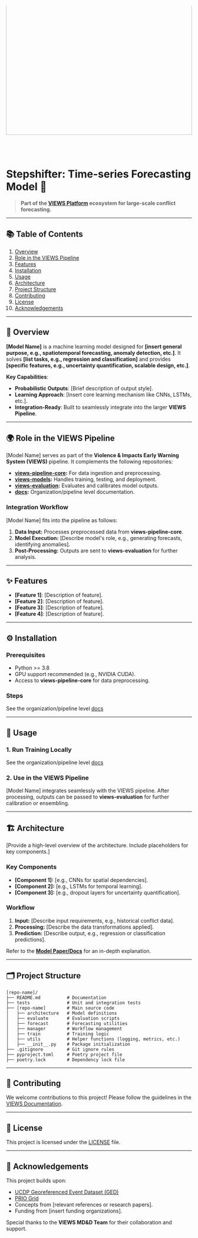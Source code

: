 
<div style="width: 100%; max-width: 1500px; height: 400px; overflow: hidden; position: relative;">
  <img src="https://pbs.twimg.com/profile_banners/1237000633896652800/1717069203/1500x500" alt="VIEWS Twitter Header" style="position: absolute; top: -50px; width: 100%; height: auto;">
</div>


# **Stepshifter**: Time-series Forecasting Model 🔮  

> **Part of the [VIEWS Platform](https://github.com/views-platform) ecosystem for large-scale conflict forecasting.**

---

## 📚 Table of Contents  

1. [Overview](#overview)  
2. [Role in the VIEWS Pipeline](#role-in-the-views-pipeline)  
3. [Features](#features)  
4. [Installation](#installation)  
5. [Usage](#usage)  
6. [Architecture](#architecture)  
7. [Project Structure](#project-structure)  
8. [Contributing](#contributing)  
9. [License](#license)  
10. [Acknowledgements](#acknowledgements)  

---

## 🧠 Overview  

**[Model Name]** is a machine learning model designed for **[insert general purpose, e.g., spatiotemporal forecasting, anomaly detection, etc.]**. It solves **[list tasks, e.g., regression and classification]** and provides **[specific features, e.g., uncertainty quantification, scalable design, etc.]**.

**Key Capabilities**:  
- **Probabilistic Outputs**: [Brief description of output style].  
- **Learning Approach**: [Insert core learning mechanism like CNNs, LSTMs, etc.].  
- **Integration-Ready**: Built to seamlessly integrate into the larger **VIEWS Pipeline**.  

---

## 🌍 Role in the VIEWS Pipeline  

[Model Name] serves as part of the **Violence & Impacts Early Warning System (VIEWS)** pipeline. It complements the following repositories:  

- **[views-pipeline-core](https://github.com/views-platform/views-pipeline-core):** For data ingestion and preprocessing.  
- **[views-models](https://github.com/views-platform/views-models):** Handles training, testing, and deployment.  
- **[views-evaluation](https://github.com/views-platform/views-evaluation):** Evaluates and calibrates model outputs.  
- **[docs](https://github.com/views-platform/docs):** Organization/pipeline level documentation.


### Integration Workflow  

[Model Name] fits into the pipeline as follows:  
1. **Data Input:** Processes preprocessed data from **views-pipeline-core**.  
2. **Model Execution:** [Describe model's role, e.g., generating forecasts, identifying anomalies].  
3. **Post-Processing:** Outputs are sent to **views-evaluation** for further analysis.  

---

## ✨ Features  

- **[Feature 1]**: [Description of feature].  
- **[Feature 2]**: [Description of feature].  
- **[Feature 3]**: [Description of feature].  
- **[Feature 4]**: [Description of feature].  

---

## ⚙️ Installation  

### Prerequisites  

- Python >= 3.8  
- GPU support recommended (e.g., NVIDIA CUDA).  
- Access to **views-pipeline-core** for data preprocessing.  

### Steps  

See the organization/pipeline level [docs](https://github.com/views-platform/docs)  


---

## 🚀 Usage  

### 1. Run Training Locally  

See the organization/pipeline level [docs](https://github.com/views-platform/docs)  

### 2. Use in the VIEWS Pipeline  

[Model Name] integrates seamlessly with the VIEWS pipeline. After processing, outputs can be passed to **views-evaluation** for further calibration or ensembling.  

---

## 🏗 Architecture  

[Provide a high-level overview of the architecture. Include placeholders for key components.]  

### Key Components  

- **[Component 1]:** [e.g., CNNs for spatial dependencies].  
- **[Component 2]:** [e.g., LSTMs for temporal learning].  
- **[Component 3]:** [e.g., dropout layers for uncertainty quantification].  

### Workflow  

1. **Input:** [Describe input requirements, e.g., historical conflict data].  
2. **Processing:** [Describe the data transformations applied].  
3. **Prediction:** [Describe output, e.g., regression or classification predictions].  

Refer to the **[Model Paper/Docs](link-to-paper-or-docs)** for an in-depth explanation.  

---

## 🗂 Project Structure  

```plaintext
[repo-name]/
├── README.md          # Documentation
├── tests              # Unit and integration tests
├── [repo-name]        # Main source code
│   ├── architecture   # Model definitions
│   ├── evaluate       # Evaluation scripts
│   ├── forecast       # Forecasting utilities
│   ├── manager        # Workflow management
│   ├── train          # Training logic
│   ├── utils          # Helper functions (logging, metrics, etc.)
│   ├── __init__.py    # Package initialization
├── .gitignore         # Git ignore rules
├── pyproject.toml     # Poetry project file
├── poetry.lock        # Dependency lock file
```  

---

## 🤝 Contributing  

We welcome contributions to this project! Please follow the guidelines in the [VIEWS Documentation](https://github.com/views-platform/docs).  


---

## 📜 License  

This project is licensed under the [LICENSE](/LICENSE) file.  

---

## 💬 Acknowledgements  

This project builds upon:  

- [UCDP Georeferenced Event Dataset (GED)](https://ucdp.uu.se/)  
- [PRIO Grid](https://grid.prio.org/#/)  
- Concepts from [relevant references or research papers].  
- Funding from [insert funding organizations].  

Special thanks to the **VIEWS MD&D Team** for their collaboration and support.  
